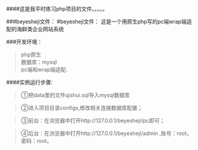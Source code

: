 
####这是我平时练习php项目的文件。。。。。

###beyesheji文件：
#beyesheji文件：
这是一个用原生php写的pc端wrap端适配的海鲜类企业网站系统

###开发环境：
>php原生   
>数据库：mysql  
>pc端和wrap端适配. 

####实例运行步骤:

>①把data里的文件qishui.sql导入mysql数据库

>②进入项目目录configs,修改相关连接数据库配置；

>③前台：在浏览器中打开http://127.0.0.1/beyesheji/pc即可；

>④后台：在浏览器中打开http://127.0.0.1/beyesheji/admin ,账号：root，密码：root。
